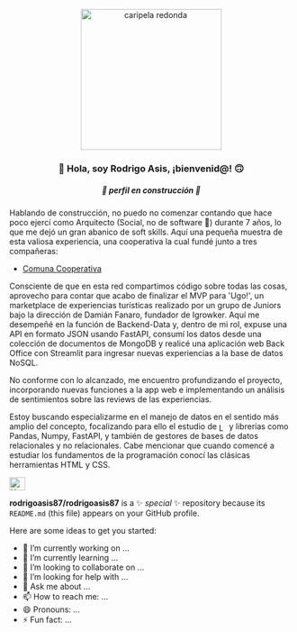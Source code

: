 <p align="center" width="300">
   <img src="https://github.com/rodrigoasis87/rodrigoasis87/assets/73196362/39728bca-ec98-44bb-b298-97fab89dceed" alt="caripela redonda" height="250">
   <h3 align="center">👋 Hola, soy Rodrigo Asis, ¡bienvenid@! 🙃</h3>
   <h5 align="center">🚧 perfil en construcción 🚧</h5>
</p>
<p>
   Hablando de construcción, no puedo no comenzar contando que hace poco ejercí como Arquitecto (Social, no de software 🤭) durante 7 años, lo que me dejó un gran abanico de soft skills. Aquí una pequeña muestra de esta valiosa experiencia, una cooperativa la cual fundé junto a tres compañeras:
</p>

- [Comuna Cooperativa](https://www.instagram.com/comuna.cooperativa/)

<p>
   Consciente de que en esta red compartimos código sobre todas las cosas, aprovecho para contar que acabo de finalizar el MVP para 'Ugo!', un marketplace de experiencias turísticas realizado por un grupo de Juniors bajo la dirección de Damián Fanaro, fundador de Igrowker. Aquí me desempeñé en la función de Backend-Data y, dentro de mi rol, expuse una API en formato JSON usando FastAPI, consumí los datos desde una colección de documentos de MongoDB y realicé una aplicación web Back Office con Streamlit para ingresar nuevas experiencias a la base de datos NoSQL. 
</p>

No conforme con lo alcanzado, me encuentro profundizando el proyecto, incorporando nuevas funciones a la app web e implementando un análisis de sentimientos sobre las reviews de las experiencias.

<p>
   Estoy buscando especializarme en el manejo de datos en el sentido más amplio del concepto, focalizando para ello el estudio de <a href="https://www.python.org/"><img src="https://upload.wikimedia.org/wikipedia/commons/1/1f/Python_logo_01.svg" alt="Logo" style="vertical-align: middle; height: 1em;"></a> y librerías como Pandas, Numpy, FastAPI, y también de gestores de bases de datos relacionales y no relacionales. Cabe mencionar que cuando comencé a estudiar los fundamentos de la programación conocí las clásicas herramientas HTML y CSS.  
</p>

<p>
  <a href="https://www.linkedin.com/in/rodrigo-asis/" target="blank">
    <img align="center" src="https://upload.wikimedia.org/wikipedia/commons/c/ca/LinkedIn_logo_initials.png" alt="X de Rodrigo Asis" height="23px" width="28px" />
  </a>
</p>



**rodrigoasis87/rodrigoasis87** is a ✨ _special_ ✨ repository because its `README.md` (this file) appears on your GitHub profile.



Here are some ideas to get you started:

- 🔭 I’m currently working on ...
- 🌱 I’m currently learning ...
- 👯 I’m looking to collaborate on ...
- 🤔 I’m looking for help with ...
- 💬 Ask me about ...
- 📫 How to reach me: ...
- 😄 Pronouns: ...
- ⚡ Fun fact: ...

